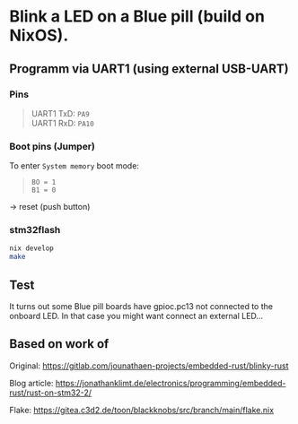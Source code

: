 # Blink a LED on a Blue pill (build on NixOS).

## Programm via UART1 (using external USB-UART)

### Pins
> UART1 TxD: `PA9`  
> UART1 RxD: `PA10`

### Boot pins (Jumper)
To enter `System memory` boot mode:
> `BO = 1`  
> `B1 = 0`

-> reset (push button)

### stm32flash
```sh
nix develop
make
```

## Test
It turns out some Blue pill boards have gpioc.pc13 not connected to the onboard LED.
In that case you might want connect an external LED…


## Based on work of

Original: https://gitlab.com/jounathaen-projects/embedded-rust/blinky-rust

Blog article: https://jonathanklimt.de/electronics/programming/embedded-rust/rust-on-stm32-2/

Flake: https://gitea.c3d2.de/toon/blackknobs/src/branch/main/flake.nix
